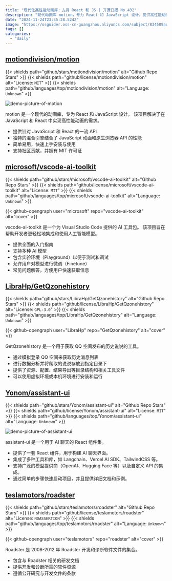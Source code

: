 ```yaml
---
title: "现代化高性能动画库：支持 React 和 JS | 开源日报 No.432"
description: "现代动画库 motion，专为 React 和 JavaScript 设计，提供高性能动画解决方案。"
date: "2024-11-24T23:35:28.524Z"
image: "https://osguider.oss-cn-guangzhou.aliyuncs.com/subject/834509addd891d4e577f1e591b859cc5.png"
tags: []
categories:
  - "daily"
---
```


## [motiondivision/motion](https://github.com/motiondivision/motion)

{{< shields path="github/stars/motiondivision/motion" alt="Github Repo Stars" >}} {{< shields path="github/license/motiondivision/motion" alt="License: `MIT`" >}} {{< shields path="github/languages/top/motiondivision/motion" alt="Language: `Unknown`" >}}

![demo-picture-of-motion](https://static.osguider.com/subject/github/motiondivision/motion/cddf9cb64312d84f6880d73a66c50a51.png)

motion 是一个现代的动画库，专为 React 和 JavaScript 设计。
该项目解决了在 JavaScript 和 React 中实现高性能动画的需求。

- 提供针对 JavaScript 和 React 的一流 API
- 独特的混合引擎结合了 JavaScript 动画和原生浏览器 API 的性能
- 简单易用，快速上手安装与使用
- 支持社区贡献，并拥有 MIT 许可证
  
## [microsoft/vscode-ai-toolkit](https://github.com/microsoft/vscode-ai-toolkit)

{{< shields path="github/stars/microsoft/vscode-ai-toolkit" alt="Github Repo Stars" >}} {{< shields path="github/license/microsoft/vscode-ai-toolkit" alt="License: `MIT`" >}} {{< shields path="github/languages/top/microsoft/vscode-ai-toolkit" alt="Language: `Unknown`" >}}

{{< github-opengraph user="microsoft" repo="vscode-ai-toolkit" alt="cover" >}}

vscode-ai-toolkit 是一个为 Visual Studio Code 提供的 AI 工具包。
该项目旨在帮助开发者更轻松地集成和使用人工智能模型。

- 提供全面的入门指南
- 支持多种 AI 模型
- 包含实验环境（Playground）以便于测试和调试
- 允许用户对模型进行微调（Finetune）
- 常见问题解答，方便用户快速获取信息
  
## [LibraHp/GetQzonehistory](https://github.com/LibraHp/GetQzonehistory)

{{< shields path="github/stars/LibraHp/GetQzonehistory" alt="Github Repo Stars" >}} {{< shields path="github/license/LibraHp/GetQzonehistory" alt="License: `GPL-3.0`" >}} {{< shields path="github/languages/top/LibraHp/GetQzonehistory" alt="Language: `Unknown`" >}}

{{< github-opengraph user="LibraHp" repo="GetQzonehistory" alt="cover" >}}

GetQzonehistory 是一个用于获取 QQ 空间发布的历史说说的工具。

- 通过模拟登录 QQ 空间来获取历史消息列表
- 进行数据分析并将爬取的说说存放到指定目录下
- 提供了资源、配置、结果导出等目录结构和相关工具文件
- 可以使用虚拟环境或本机环境进行安装和运行
  
## [Yonom/assistant-ui](https://github.com/Yonom/assistant-ui)

{{< shields path="github/stars/Yonom/assistant-ui" alt="Github Repo Stars" >}} {{< shields path="github/license/Yonom/assistant-ui" alt="License: `MIT`" >}} {{< shields path="github/languages/top/Yonom/assistant-ui" alt="Language: `Unknown`" >}}

![demo-picture-of-assistant-ui](https://static.osguider.com/subject/github/Yonom/assistant-ui/e5e8be48b25f435312b5fabe5dc2bb4e.gif)

assistant-ui 是一个用于 AI 聊天的 React 组件集。

- 提供了一套 React 组件，用于构建 AI 聊天界面。
- 集成了多种工具和库，如 Langchain、Vercel AI SDK、TailwindCSS 等。
- 支持广泛的模型提供商（OpenAI、Hugging Face 等）以及自定义 API 的集成。
- 通过简单的步骤快速启动项目，并且提供详细文档和示例。
  
## [teslamotors/roadster](https://github.com/teslamotors/roadster)

{{< shields path="github/stars/teslamotors/roadster" alt="Github Repo Stars" >}} {{< shields path="github/license/teslamotors/roadster" alt="License: `NOASSERTION`" >}} {{< shields path="github/languages/top/teslamotors/roadster" alt="Language: `Unknown`" >}}

{{< github-opengraph user="teslamotors" repo="roadster" alt="cover" >}}

Roadster 是 2008-2012 年 Roadster 开发和诊断软件文件的集合。

- 包含与 Roadster 相关的研发文档
- 提供开发和诊断所需的软件资源
- 遵循公开研究与开发文件的条款
  
